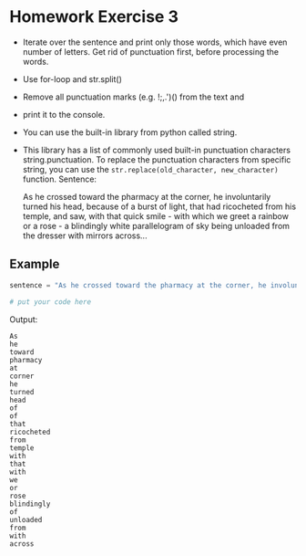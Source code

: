 # Homework Exercise 3

* Iterate over the sentence and print only those words, which have even number of letters. Get rid of punctuation first, before processing the words.
* Use for-loop and str.split()
* Remove all punctuation marks (e.g. !;,.')() from the text and 
* print it to the console. 
* You can use the built-in library from python called string. 
* This library has a list of commonly used built-in punctuation characters string.punctuation. To replace the punctuation characters from specific string, you can use the `str.replace(old_character, new_character)` function.
Sentence:    
    

    As he crossed toward the pharmacy at the corner, he involuntarily turned his head, because of a burst of light, that had ricocheted from his temple, and saw, with that quick smile - with which we greet a rainbow or a rose - a blindingly white parallelogram of sky being unloaded from the dresser with mirrors across...

## Example

```python
sentence = "As he crossed toward the pharmacy at the corner, he involuntarily turned his head, because of a burst of light, that had ricocheted from his temple, and saw, with that quick smile - with which we greet a rainbow or a rose - a blindingly white parallelogram of sky being unloaded from the dresser with mirrors across..."

# put your code here

```
Output:
```text
As
he
toward
pharmacy
at
corner
he
turned
head
of
of
that
ricocheted
from
temple
with
that
with
we
or
rose
blindingly
of
unloaded
from
with
across

```
